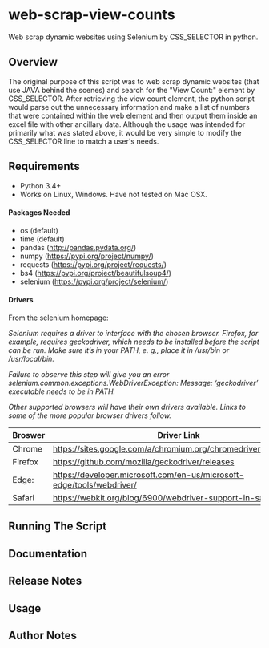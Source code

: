 # web-scrap-view-counts
Web scrap dynamic websites using Selenium by CSS_SELECTOR in python.

## Overview
The original purpose of this script was to web scrap dynamic websites (that use JAVA behind the scenes) and search for the "View Count:" element by CSS_SELECTOR. After retrieving the view count element, the python script would parse out the unnecessary information and make a list of numbers that were contained within the web element and then output them inside an excel file with other ancillary data.
Although the usage was intended for primarily what was stated above, it would be very simple to modify the CSS_SELECTOR line to match a user's needs.

## Requirements
* Python 3.4+
* Works on Linux, Windows. Have not tested on Mac OSX.

#### Packages Needed
- os (default)
- time (default)
- pandas (http://pandas.pydata.org/)
- numpy (https://pypi.org/project/numpy/)
- requests (https://pypi.org/project/requests/)
- bs4 (https://pypi.org/project/beautifulsoup4/)
- selenium (https://pypi.org/project/selenium/)

#### Drivers 
From the selenium homepage:

*Selenium requires a driver to interface with the chosen browser. Firefox, for example, requires geckodriver, which needs to be installed before the script can be run. Make sure it’s in your PATH, e. g., place it in /usr/bin or /usr/local/bin.*

*Failure to observe this step will give you an error selenium.common.exceptions.WebDriverException: Message: ‘geckodriver’ executable needs to be in PATH.*

*Other supported browsers will have their own drivers available. Links to some of the more popular browser drivers follow.*

Broswer | Driver Link
------------ | -------------
Chrome | https://sites.google.com/a/chromium.org/chromedriver/downloads
Firefox | https://github.com/mozilla/geckodriver/releases
Edge: | https://developer.microsoft.com/en-us/microsoft-edge/tools/webdriver/
Safari | https://webkit.org/blog/6900/webdriver-support-in-safari-10/

## Running The Script

## Documentation

## Release Notes

## Usage

## Author Notes
